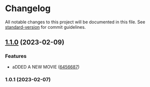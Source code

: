# Changelog

All notable changes to this project will be documented in this file. See [standard-version](https://github.com/conventional-changelog/standard-version) for commit guidelines.

## [1.1.0](https://github.com/Gtheodoridiis/Cinema/compare/v1.0.1...v1.1.0) (2023-02-09)


### Features

* aDDED A NEW MOVIE ([6456687](https://github.com/Gtheodoridiis/Cinema/commit/645668796e2917287048be1ee23d81e0e48b5e1e))

### 1.0.1 (2023-02-07)
